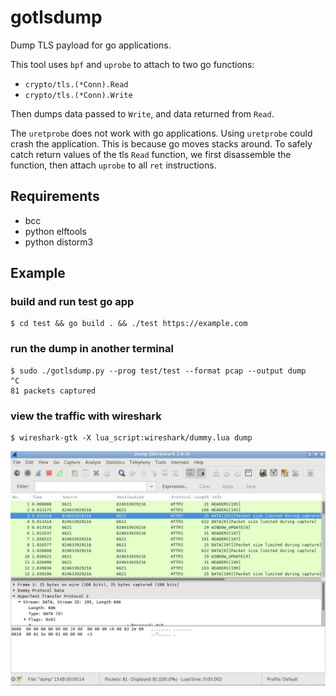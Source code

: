 # gotlsdump

Dump TLS payload for go applications.

This tool uses `bpf` and `uprobe` to attach to two go functions:

- `crypto/tls.(*Conn).Read`
- `crypto/tls.(*Conn).Write`

Then dumps data passed to `Write`, and data returned from `Read`.

The `uretprobe` does not work with go applications.  Using `uretprobe`
could crash the application.  This is because go moves stacks around.
To safely catch return values of the tls `Read` function, we first
disassemble the function, then attach `uprobe` to all `ret`
instructions.

## Requirements

- bcc
- python elftools
- python distorm3

## Example

### build and run test go app

```
$ cd test && go build . && ./test https://example.com
```

### run the dump in another terminal

```
$ sudo ./gotlsdump.py --prog test/test --format pcap --output dump
^C
81 packets captured
```

### view the traffic with wireshark

```
$ wireshark-gtk -X lua_script:wireshark/dummy.lua dump
```
![wireshark](wireshark/wireshark.jpg)
